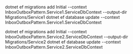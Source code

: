 
dotnet ef migrations add Initial --context InboxOutboxPattern.Service1.ServiceDbContext --output-dir Migrations/Service1
dotnet ef database update --context InboxOutboxPattern.Service1.ServiceDbContext


dotnet ef migrations add Initial --context InboxOutboxPattern.Service2.ServiceDbContext --output-dir Migrations/Service2
dotnet ef database update --context InboxOutboxPattern.Service2.ServiceDbContext